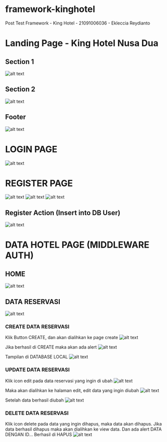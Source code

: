 # framework-kinghotel
Post Test Framework - King Hotel - 21091006036 - Ekleccia Reydianto

# Landing Page - King Hotel Nusa Dua
## Section 1
![alt text](https://github.com/EklecciaR27/framework-kinghotel/blob/main/screenshot/1.png?raw=true)

## Section 2
![alt text](https://github.com/EklecciaR27/framework-kinghotel/blob/main/screenshot/2.png?raw=true)

## Footer
![alt text](https://github.com/EklecciaR27/framework-kinghotel/blob/main/screenshot/3.png?raw=true)

# LOGIN PAGE 
![alt text](https://github.com/EklecciaR27/framework-kinghotel/blob/main/screenshot/4.png?raw=true)

# REGISTER PAGE 
![alt text](https://github.com/EklecciaR27/framework-kinghotel/blob/main/screenshot/17.png?raw=true)
![alt text](https://github.com/EklecciaR27/framework-kinghotel/blob/main/screenshot/18.png?raw=true)
![alt text](https://github.com/EklecciaR27/framework-kinghotel/blob/main/screenshot/19.png?raw=true)

## Register Action (Insert into DB User)
![alt text](https://github.com/EklecciaR27/framework-kinghotel/blob/main/screenshot/20.png?raw=true)

# DATA HOTEL PAGE (MIDDLEWARE AUTH)
## HOME
![alt text](https://github.com/EklecciaR27/framework-kinghotel/blob/main/screenshot/5.png?raw=true)

## DATA RESERVASI
![alt text](https://github.com/EklecciaR27/framework-kinghotel/blob/main/screenshot/6.png?raw=true)

### CREATE DATA RESERVASI
Klik Button CREATE, dan akan dialihkan ke page create
![alt text](https://github.com/EklecciaR27/framework-kinghotel/blob/main/screenshot/9.png?raw=true)

Jika berhasil di CREATE maka akan ada alert 
![alt text](https://github.com/EklecciaR27/framework-kinghotel/blob/main/screenshot/10.png?raw=true)

Tampilan di DATABASE LOCAL
![alt text](https://github.com/EklecciaR27/framework-kinghotel/blob/main/screenshot/11.png?raw=true)

### UPDATE DATA RESERVASI
Klik icon edit pada data reservasi yang ingin di ubah
![alt text](https://github.com/EklecciaR27/framework-kinghotel/blob/main/screenshot/12.png?raw=true)

Maka akan dialihkan ke halaman edit, edit data yang ingin diubah
![alt text](https://github.com/EklecciaR27/framework-kinghotel/blob/main/screenshot/13.png?raw=true)

Setelah data berhasil diubah
![alt text](https://github.com/EklecciaR27/framework-kinghotel/blob/main/screenshot/14.png?raw=true)

### DELETE DATA RESERVASI
Klik icon delete pada data yang ingin dihapus, maka data akan dihapus. Jika data berhasil dihapus maka akan dialihkan ke view data. Dan ada alert DATA DENGAN ID... Berhasil di HAPUS
![alt text](https://github.com/EklecciaR27/framework-kinghotel/blob/main/screenshot/16.png?raw=true)

